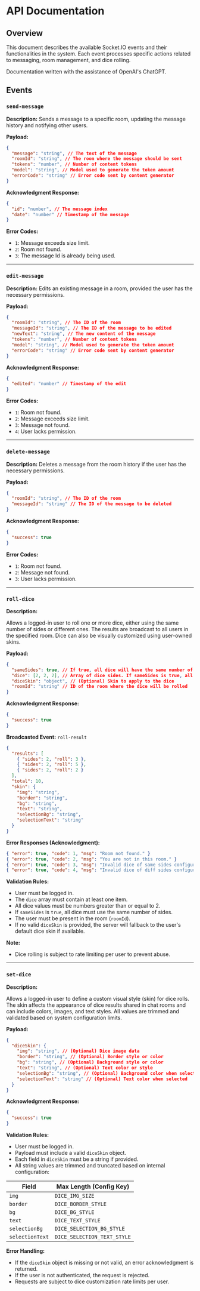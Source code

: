 # API Documentation

## Overview

This document describes the available Socket.IO events and their functionalities in the system. Each event processes specific actions related to messaging, room management, and dice rolling.

Documentation written with the assistance of OpenAI's ChatGPT.

## Events

### `send-message`

**Description:**
Sends a message to a specific room, updating the message history and notifying other users.

**Payload:**

```json
{
  "message": "string", // The text of the message
  "roomId": "string", // The room where the message should be sent
  "tokens": "number", // Number of content tokens
  "model": "string", // Model used to generate the token amount
  "errorCode": "string" // Error code sent by content generator
}
```

**Acknowledgment Response:**

```json
{
  "id": "number", // The message index
  "date": "number" // Timestamp of the message
}
```

**Error Codes:**

- `1`: Message exceeds size limit.
- `2`: Room not found.
- `3`: The message Id is already being used.

---

### `edit-message`

**Description:**
Edits an existing message in a room, provided the user has the necessary permissions.

**Payload:**

```json
{
  "roomId": "string", // The ID of the room
  "messageId": "string", // The ID of the message to be edited
  "newText": "string", // The new content of the message
  "tokens": "number", // Number of content tokens
  "model": "string", // Model used to generate the token amount
  "errorCode": "string" // Error code sent by content generator
}
```

**Acknowledgment Response:**

```json
{
  "edited": "number" // Timestamp of the edit
}
```

**Error Codes:**

- `1`: Room not found.
- `2`: Message exceeds size limit.
- `3`: Message not found.
- `4`: User lacks permission.

---

### `delete-message`

**Description:**
Deletes a message from the room history if the user has the necessary permissions.

**Payload:**

```json
{
  "roomId": "string", // The ID of the room
  "messageId": "string" // The ID of the message to be deleted
}
```

**Acknowledgment Response:**

```json
{
  "success": true
}
```

**Error Codes:**

- `1`: Room not found.
- `2`: Message not found.
- `3`: User lacks permission.

---

### `roll-dice`

**Description:**

Allows a logged-in user to roll one or more dice, either using the same number of sides or different ones. The results are broadcast to all users in the specified room. Dice can also be visually customized using user-owned skins.

**Payload:**

```json
{
  "sameSides": true, // If true, all dice will have the same number of sides
  "dice": [2, 2, 2], // Array of dice sides. If sameSides is true, all values should be the same
  "diceSkin": "object", // (Optional) Skin to apply to the dice
  "roomId": "string" // ID of the room where the dice will be rolled
}
```

**Acknowledgment Response:**

```json
{
  "success": true
}
```

**Broadcasted Event:** `roll-result`

```json
{
  "results": [
    { "sides": 2, "roll": 3 },
    { "sides": 2, "roll": 5 },
    { "sides": 2, "roll": 2 }
  ],
  "total": 10,
  "skin": {
    "img": "string",
    "border": "string",
    "bg": "string",
    "text": "string",
    "selectionBg": "string",
    "selectionText": "string"
  }
}
```

**Error Responses (Acknowledgment):**

```json
{ "error": true, "code": 1, "msg": "Room not found." }
{ "error": true, "code": 2, "msg": "You are not in this room." }
{ "error": true, "code": 3, "msg": "Invalid dice of same sides configuration" }
{ "error": true, "code": 4, "msg": "Invalid dice of diff sides configuration" }
```

**Validation Rules:**

- User must be logged in.
- The `dice` array must contain at least one item.
- All dice values must be numbers greater than or equal to 2.
- If `sameSides` is `true`, all dice must use the same number of sides.
- The user must be present in the room (`roomId`).
- If no valid `diceSkin` is provided, the server will fallback to the user's default dice skin if available.

**Note:**

- Dice rolling is subject to rate limiting per user to prevent abuse.

---

### `set-dice`

**Description:**

Allows a logged-in user to define a custom visual style (skin) for dice rolls. The skin affects the appearance of dice results shared in chat rooms and can include colors, images, and text styles. All values are trimmed and validated based on system configuration limits.

**Payload:**

```json
{
  "diceSkin": {
    "img": "string", // (Optional) Dice image data
    "border": "string", // (Optional) Border style or color
    "bg": "string", // (Optional) Background style or color
    "text": "string", // (Optional) Text color or style
    "selectionBg": "string", // (Optional) Background color when selected
    "selectionText": "string" // (Optional) Text color when selected
  }
}
```

**Acknowledgment Response:**

```json
{
  "success": true
}
```

**Validation Rules:**

- User must be logged in.
- Payload must include a valid `diceSkin` object.
- Each field in `diceSkin` must be a string if provided.
- All string values are trimmed and truncated based on internal configuration:

| Field           | Max Length (Config Key)     |
| --------------- | --------------------------- |
| `img`           | `DICE_IMG_SIZE`             |
| `border`        | `DICE_BORDER_STYLE`         |
| `bg`            | `DICE_BG_STYLE`             |
| `text`          | `DICE_TEXT_STYLE`           |
| `selectionBg`   | `DICE_SELECTION_BG_STYLE`   |
| `selectionText` | `DICE_SELECTION_TEXT_STYLE` |

**Error Handling:**

- If the `diceSkin` object is missing or not valid, an error acknowledgment is returned.
- If the user is not authenticated, the request is rejected.
- Requests are subject to dice customization rate limits per user.
